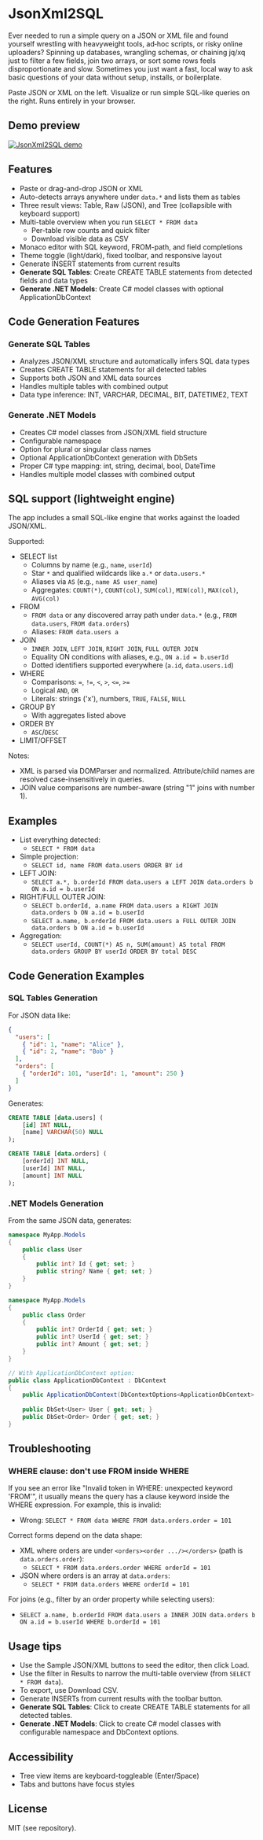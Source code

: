 # JsonXml2SQL

Ever needed to run a simple query on a JSON or XML file and found yourself wrestling with heavyweight tools, ad‑hoc scripts, or risky online uploaders? Spinning up databases, wrangling schemas, or chaining jq/xq just to filter a few fields, join two arrays, or sort some rows feels disproportionate and slow. Sometimes you just want a fast, local way to ask basic questions of your data without setup, installs, or boilerplate.

Paste JSON or XML on the left. Visualize or run simple SQL-like queries on the right. Runs entirely in your browser.


## Demo preview

[![JsonXml2SQL demo](assets/jsonxml2sql.gif)](assets/jsonxml2sql.gif)


## Features

- Paste or drag-and-drop JSON or XML
- Auto-detects arrays anywhere under `data.*` and lists them as tables
- Three result views: Table, Raw (JSON), and Tree (collapsible with keyboard support)
- Multi-table overview when you run `SELECT * FROM data`
  - Per-table row counts and quick filter
  - Download visible data as CSV
- Monaco editor with SQL keyword, FROM-path, and field completions
- Theme toggle (light/dark), fixed toolbar, and responsive layout
- Generate INSERT statements from current results
- **Generate SQL Tables**: Create CREATE TABLE statements from detected fields and data types
- **Generate .NET Models**: Create C# model classes with optional ApplicationDbContext

## Code Generation Features

### Generate SQL Tables
- Analyzes JSON/XML structure and automatically infers SQL data types
- Creates CREATE TABLE statements for all detected tables
- Supports both JSON and XML data sources
- Handles multiple tables with combined output
- Data type inference: INT, VARCHAR, DECIMAL, BIT, DATETIME2, TEXT

### Generate .NET Models  
- Creates C# model classes from JSON/XML field structure
- Configurable namespace
- Option for plural or singular class names
- Optional ApplicationDbContext generation with DbSets
- Proper C# type mapping: int, string, decimal, bool, DateTime
- Handles multiple model classes with combined output

## SQL support (lightweight engine)

The app includes a small SQL-like engine that works against the loaded JSON/XML.

Supported:

- SELECT list
  - Columns by name (e.g., `name`, `userId`)
  - Star `*` and qualified wildcards like `a.*` or `data.users.*`
  - Aliases via `AS` (e.g., `name AS user_name`)
  - Aggregates: `COUNT(*)`, `COUNT(col)`, `SUM(col)`, `MIN(col)`, `MAX(col)`, `AVG(col)`
- FROM
  - `FROM data` or any discovered array path under `data.*` (e.g., `FROM data.users`, `FROM data.orders`)
  - Aliases: `FROM data.users a`
- JOIN
  - `INNER JOIN`, `LEFT JOIN`, `RIGHT JOIN`, `FULL OUTER JOIN`
  - Equality ON conditions with aliases, e.g., `ON a.id = b.userId`
  - Dotted identifiers supported everywhere (`a.id`, `data.users.id`)
- WHERE
  - Comparisons: `=`, `!=`, `<`, `>`, `<=`, `>=`
  - Logical `AND`, `OR`
  - Literals: strings ('x'), numbers, `TRUE`, `FALSE`, `NULL`
- GROUP BY
  - With aggregates listed above
- ORDER BY
  - `ASC`/`DESC`
- LIMIT/OFFSET

Notes:
- XML is parsed via DOMParser and normalized. Attribute/child names are resolved case-insensitively in queries.
- JOIN value comparisons are number-aware (string "1" joins with number 1).

## Examples

- List everything detected:
  - `SELECT * FROM data`
- Simple projection:
  - `SELECT id, name FROM data.users ORDER BY id`
- LEFT JOIN:
  - `SELECT a.*, b.orderId FROM data.users a LEFT JOIN data.orders b ON a.id = b.userId`
- RIGHT/FULL OUTER JOIN:
  - `SELECT b.orderId, a.name FROM data.users a RIGHT JOIN data.orders b ON a.id = b.userId`
  - `SELECT a.name, b.orderId FROM data.users a FULL OUTER JOIN data.orders b ON a.id = b.userId`
- Aggregation:
  - `SELECT userId, COUNT(*) AS n, SUM(amount) AS total FROM data.orders GROUP BY userId ORDER BY total DESC`

## Code Generation Examples

### SQL Tables Generation

For JSON data like:
```json
{
  "users": [
    { "id": 1, "name": "Alice" },
    { "id": 2, "name": "Bob" }
  ],
  "orders": [
    { "orderId": 101, "userId": 1, "amount": 250 }
  ]
}
```

Generates:
```sql
CREATE TABLE [data.users] (
    [id] INT NULL,
    [name] VARCHAR(50) NULL
);

CREATE TABLE [data.orders] (
    [orderId] INT NULL,
    [userId] INT NULL,
    [amount] INT NULL
);
```

### .NET Models Generation

From the same JSON data, generates:
```csharp
namespace MyApp.Models
{
    public class User
    {
        public int? Id { get; set; }
        public string? Name { get; set; }
    }
}

namespace MyApp.Models
{
    public class Order
    {
        public int? OrderId { get; set; }
        public int? UserId { get; set; }
        public int? Amount { get; set; }
    }
}

// With ApplicationDbContext option:
public class ApplicationDbContext : DbContext
{
    public ApplicationDbContext(DbContextOptions<ApplicationDbContext> options) : base(options) { }
    
    public DbSet<User> User { get; set; }
    public DbSet<Order> Order { get; set; }
}
```

## Troubleshooting

### WHERE clause: don't use FROM inside WHERE

If you see an error like "Invalid token in WHERE: unexpected keyword 'FROM'", it usually means the query has a clause keyword inside the WHERE expression. For example, this is invalid:

- Wrong: `SELECT * FROM data WHERE FROM data.orders.order = 101`

Correct forms depend on the data shape:

- XML where orders are under `<orders><order .../></orders>` (path is `data.orders.order`):
  - `SELECT * FROM data.orders.order WHERE orderId = 101`
- JSON where orders is an array at `data.orders`:
  - `SELECT * FROM data.orders WHERE orderId = 101`

For joins (e.g., filter by an order property while selecting users):

- `SELECT a.name, b.orderId FROM data.users a INNER JOIN data.orders b ON a.id = b.userId WHERE b.orderId = 101`

## Usage tips

- Use the Sample JSON/XML buttons to seed the editor, then click Load.
- Use the filter in Results to narrow the multi-table overview (from `SELECT * FROM data`).
- To export, use Download CSV.
- Generate INSERTs from current results with the toolbar button.
- **Generate SQL Tables**: Click to create CREATE TABLE statements for all detected tables.
- **Generate .NET Models**: Click to create C# model classes with configurable namespace and DbContext options.

## Accessibility

- Tree view items are keyboard-toggleable (Enter/Space)
- Tabs and buttons have focus styles

## License

MIT (see repository).
